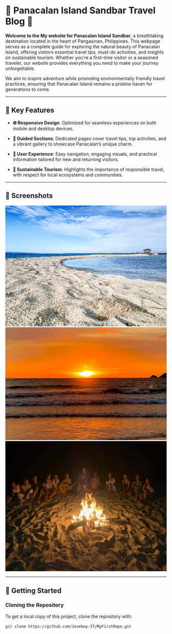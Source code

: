 # 🌴 Panacalan Island Sandbar Travel Blog 🌊

**Welcome to the My website for Panacalan Island Sandbar**, a breathtaking destination located in the heart of Pangasinan, Philippines. This webpage serves as a complete guide for exploring the natural beauty of Panacalan Island, offering visitors essential travel tips, must-do activities, and insights on sustainable tourism. Whether you're a first-time visitor or a seasoned traveler, our website provides everything you need to make your journey unforgettable.

We aim to inspire adventure while promoting environmentally friendly travel practices, ensuring that Panacalan Island remains a pristine haven for generations to come.

---

## 🌟 Key Features

- **🌐 Responsive Design**: Optimized for seamless experiences on both mobile and desktop devices.
  
- **📖 Guided Sections**: Dedicated pages cover travel tips, top activities, and a vibrant gallery to showcase Panacalan’s unique charm.

- **🎨 User Experience**: Easy navigation, engaging visuals, and practical information tailored for new and returning visitors.

- **🌱 Sustainable Tourism**: Highlights the importance of responsible travel, with respect for local ecosystems and communities.

---

## 📸 Screenshots

![Panacalan Island Image](Home2.png)
![Bonfire Night](WS.png)
![Beach Paradise](BP.png)
  
---

## 🚀 Getting Started

### Cloning the Repository
To get a local copy of this project, clone the repository with:
```bash
git clone https://github.com/Joveboy-IT/MyFirstRepo.git

